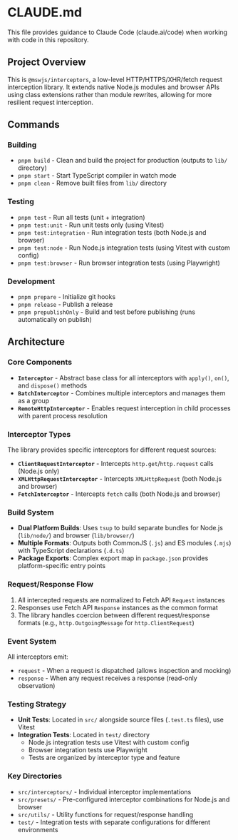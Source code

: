 # CLAUDE.md

This file provides guidance to Claude Code (claude.ai/code) when working with code in this repository.

## Project Overview

This is `@mswjs/interceptors`, a low-level HTTP/HTTPS/XHR/fetch request interception library. It extends native Node.js modules and browser APIs using class extensions rather than module rewrites, allowing for more resilient request interception.

## Commands

### Building
- `pnpm build` - Clean and build the project for production (outputs to `lib/` directory)
- `pnpm start` - Start TypeScript compiler in watch mode
- `pnpm clean` - Remove built files from `lib/` directory

### Testing
- `pnpm test` - Run all tests (unit + integration)
- `pnpm test:unit` - Run unit tests only (using Vitest)
- `pnpm test:integration` - Run integration tests (both Node.js and browser)
- `pnpm test:node` - Run Node.js integration tests (using Vitest with custom config)
- `pnpm test:browser` - Run browser integration tests (using Playwright)

### Development
- `pnpm prepare` - Initialize git hooks
- `pnpm release` - Publish a release
- `pnpm prepublishOnly` - Build and test before publishing (runs automatically on publish)

## Architecture

### Core Components

- **`Interceptor`** - Abstract base class for all interceptors with `apply()`, `on()`, and `dispose()` methods
- **`BatchInterceptor`** - Combines multiple interceptors and manages them as a group
- **`RemoteHttpInterceptor`** - Enables request interception in child processes with parent process resolution

### Interceptor Types

The library provides specific interceptors for different request sources:
- **`ClientRequestInterceptor`** - Intercepts `http.get`/`http.request` calls (Node.js only)
- **`XMLHttpRequestInterceptor`** - Intercepts `XMLHttpRequest` (both Node.js and browser)
- **`FetchInterceptor`** - Intercepts `fetch` calls (both Node.js and browser)

### Build System

- **Dual Platform Builds**: Uses `tsup` to build separate bundles for Node.js (`lib/node/`) and browser (`lib/browser/`)
- **Multiple Formats**: Outputs both CommonJS (`.js`) and ES modules (`.mjs`) with TypeScript declarations (`.d.ts`)
- **Package Exports**: Complex export map in `package.json` provides platform-specific entry points

### Request/Response Flow

1. All intercepted requests are normalized to Fetch API `Request` instances
2. Responses use Fetch API `Response` instances as the common format
3. The library handles coercion between different request/response formats (e.g., `http.OutgoingMessage` for `http.ClientRequest`)

### Event System

All interceptors emit:
- `request` - When a request is dispatched (allows inspection and mocking)
- `response` - When any request receives a response (read-only observation)

### Testing Strategy

- **Unit Tests**: Located in `src/` alongside source files (`.test.ts` files), use Vitest
- **Integration Tests**: Located in `test/` directory
  - Node.js integration tests use Vitest with custom config
  - Browser integration tests use Playwright
  - Tests are organized by interceptor type and feature

### Key Directories

- `src/interceptors/` - Individual interceptor implementations
- `src/presets/` - Pre-configured interceptor combinations for Node.js and browser
- `src/utils/` - Utility functions for request/response handling
- `test/` - Integration tests with separate configurations for different environments
